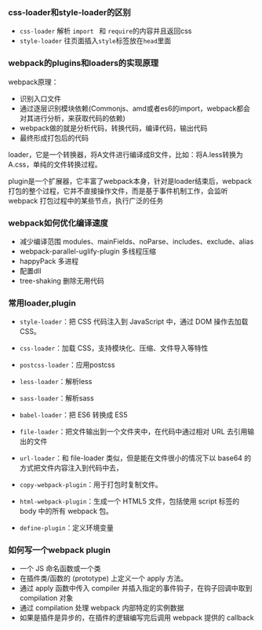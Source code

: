 ### css-loader和style-loader的区别
- `css-loader` 解析 `import ` 和 `require`的内容并且返回css
- `style-loader` 往页面插入`style`标签放在`head`里面

### webpack的plugins和loaders的实现原理
webpack原理：
- 识别入口文件
- 通过逐层识别模块依赖(Commonjs、amd或者es6的import，webpack都会对其进行分析，来获取代码的依赖)
- webpack做的就是分析代码，转换代码，编译代码，输出代码
- 最终形成打包后的代码

loader，它是一个转换器，将A文件进行编译成B文件，比如：将A.less转换为A.css，单纯的文件转换过程。

plugin是一个扩展器，它丰富了webpack本身，针对是loader结束后，webpack打包的整个过程，它并不直接操作文件，而是基于事件机制工作，会监听webpack
打包过程中的某些节点，执行广泛的任务

### webpack如何优化编译速度
- 减少编译范围 modules、mainFields、noParse、includes、exclude、alias
- webpack-parallel-uglify-plugin 多线程压缩
- happyPack 多进程
- 配置dll
- tree-shaking 删除无用代码

### 常用loader,plugin
- `style-loader`：把 CSS 代码注入到 JavaScript 中，通过 DOM 操作去加载 CSS。
- `css-loader`：加载 CSS，支持模块化、压缩、文件导入等特性
- `postcss-loader`：应用postcss
- `less-loader`：解析less
- `sass-loader`：解析sass
- `babel-loader`：把 ES6 转换成 ES5
- `file-loader`：把文件输出到一个文件夹中，在代码中通过相对 URL 去引用输出的文件
- `url-loader`：和 file-loader 类似，但是能在文件很小的情况下以 base64 的方式把文件内容注入到代码中去，

- `copy-webpack-plugin`：用于打包时复制文件。
- `html-webpack-plugin`：生成一个 HTML5 文件，包括使用 script 标签的 body 中的所有 webpack 包。
- `define-plugin`：定义环境变量

### 如何写一个webpack plugin
- 一个 JS 命名函数或一个类
- 在插件类/函数的 (prototype) 上定义一个 apply 方法。
- 通过 apply 函数中传入 compiler 并插入指定的事件钩子，在钩子回调中取到 compilation 对象
- 通过 compilation 处理 webpack 内部特定的实例数据
- 如果是插件是异步的，在插件的逻辑编写完后调用 webpack 提供的 callback